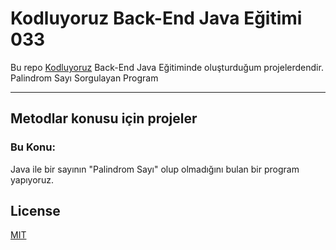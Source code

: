 # Kodluyoruz Back-End Java Eğitimi 033

Bu repo [Kodluyoruz](https://www.kodluyoruz.org) Back-End Java Eğitiminde 
oluşturduğum projelerdendir.
Palindrom Sayı Sorgulayan Program

---
## Metodlar konusu için projeler
### Bu Konu:

Java ile bir sayının "Palindrom Sayı" olup olmadığını bulan bir program yapıyoruz.

## License
[MIT](https://choosealicense.com/licenses/mit/)
